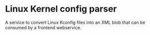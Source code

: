 # Linux Kernel config parser

A service to convert Linux Kconfig files into an XML blob
that can be consumed by a frontend webservice.

